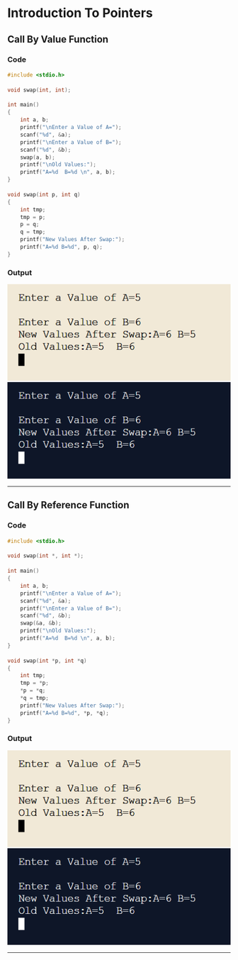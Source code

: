 # Introduction To Pointers

## Call By Value Function

### Code

```C
#include <stdio.h>

void swap(int, int);

int main()
{
    int a, b;
    printf("\nEnter a Value of A=");
    scanf("%d", &a);
    printf("\nEnter a Value of B=");
    scanf("%d", &b);
    swap(a, b);
    printf("\nOld Values:");
    printf("A=%d  B=%d \n", a, b);
}

void swap(int p, int q)
{
    int tmp;
    tmp = p;
    p = q;
    q = tmp;
    printf("New Values After Swap:");
    printf("A=%d B=%d", p, q);
}
```

### Output

![Call By Value Light](https://github.com/Code-Parth/Data-Structure-College/blob/master/Practical-01/Img/Light/Call-By-Value-Output-Light.png#gh-light-mode-only)
![Call By Value Dark](https://github.com/Code-Parth/Data-Structure-College/blob/master/Practical-01/Img/Dark/Call-By-Value-Output-Dark.png#gh-dark-mode-only)

-----

## Call By Reference Function

### Code

```C
#include <stdio.h>

void swap(int *, int *);

int main()
{
    int a, b;
    printf("\nEnter a Value of A=");
    scanf("%d", &a);
    printf("\nEnter a Value of B=");
    scanf("%d", &b);
    swap(&a, &b);
    printf("\nOld Values:");
    printf("A=%d  B=%d \n", a, b);
}

void swap(int *p, int *q)
{
    int tmp;
    tmp = *p;
    *p = *q;
    *q = tmp;
    printf("New Values After Swap:");
    printf("A=%d B=%d", *p, *q);
}
```

### Output

![Call By Reference Light](https://github.com/Code-Parth/Data-Structure-College/blob/master/Practical-01/Img/Light/Call-By-Reference-Output-Light.png#gh-light-mode-only)
![Call By Reference Dark](https://github.com/Code-Parth/Data-Structure-College/blob/master/Practical-01/Img/Dark/Call-By-Reference-Output-Dark.png#gh-dark-mode-only)

-----
